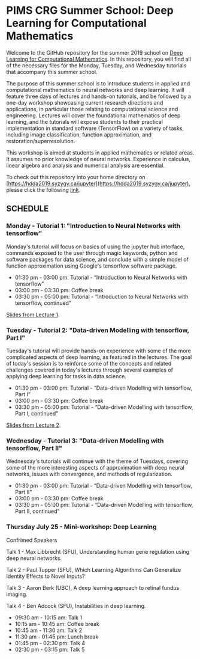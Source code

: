 # PIMS CRG Summer School: Deep Learning for Computational Mathematics

Welcome to the GitHub repository for the summer 2019 school on [Deep Learning for Computational Mathematics](http://www.pims.math.ca/scientific-event/190722-pcssdlcm). In this repository, you will find all of the necessary files for the Monday, Tuesday, and Wednesday tutorials that accompany this summer school. 

The purpose of this summer school is to introduce students in applied and computational mathematics to neural networks and deep learning. It will feature three days of lectures and hands-on tutorials, and be followed by a one-day workshop showcasing current research directions and applications, in particular those relating to computational science and engineering. Lectures will cover the foundational mathematics of deep learning, and the tutorials will expose students to their practical implementation in standard software (TensorFlow) on a variety of tasks, including image classification, function approximation, and restoration/superresolution.

This workshop is aimed at students in applied mathematics or related areas. It assumes no prior knowledge of neural networks. Experience in calculus, linear algebra and analysis and numerical analysis are essential.

To check out this repository into your home directory on [https://hdda2019.syzygy.ca/jupyter](https://hdda2019.syzygy.ca/jupyter), please click the following [link](https://hdda2019.syzygy.ca/jupyter/user-redirect/git-pull?repo=https://github.com/ndexter/DLforCompMath).


## SCHEDULE

### Monday - Tutorial 1: "Introduction to Neural Networks with tensorflow"

Monday's tutorial will focus on basics of using the jupyter hub interface, commands exposed to the user through magic keywords, python and software packages for data science, and conclude with a simple model of function approximation using Google's tensorflow software package.

<!--- - 10:00 am - 11:00 am: Lecture - "Introduction to Neural Networks”
- 11:00 am - 11:30 am: Coffee break
- 11:30 am - 12:30 pm: Lecture - “Introduction to Neural Networks, continued”
- 12:30 pm - 01:30 pm: Lunch break --->
- 01:30 pm - 03:00 pm: Tutorial - “Introduction to Neural Networks with tensorflow”
- 03:00 pm - 03:30 pm: Coffee break
- 03:30 pm - 05:00 pm: Tutorial - “Introduction to Neural Networks with tensorflow, continued”

[Slides from Lecture 1](https://www.dropbox.com/s/mzobrtp513q18ps/Lecture%201.pdf?dl=0).

### Tuesday - Tutorial 2: "Data-driven Modelling with tensorflow, Part I"

Tuesday's tutorial will provide hands-on experience with some of the more complicated aspects of deep learning, as featured in the lectures. The goal of today's session is to reinforce some of the concepts and related challenges covered in today's lectures through several examples of applying deep learning for tasks in data science.

<!--- - 10:00 am - 11:00 am: Lecture - “From Neural Networks to Deep Learning”
- 11:00 am - 11:30 am: Coffee break
- 11:30 am - 12:30 pm: Lecture - “From Neural Networks to Deep Learning, continued”
- 12:30 pm - 01:30 pm: Lunch break --->
- 01:30 pm - 03:00 pm: Tutorial - “Data-driven Modelling with tensorflow, Part I”
- 03:00 pm - 03:30 pm: Coffee break
- 03:30 pm - 05:00 pm: Tutorial - “Data-driven Modelling with tensorflow, Part I, continued”

[Slides from Lecture 2](https://www.dropbox.com/s/ptsppsd8cckbagb/Lecture%202.pdf?dl=0).

### Wednesday - Tutorial 3: "Data-driven Modelling with tensorflow, Part II"

Wednesday's tutorials will continue with the theme of Tuesdays, covering some of the more interesting aspects of approximation with deep neural networks, issues with convergence, and methods of regularization.

<!--- - 10:00 am - 11:00 am: Lecture - “Approximation Theory for Neural Networks”
- 11:00 am - 11:30 am: Coffee break
- 11:30 am - 12:30 pm: Lecture - “Approximation Theory for Neural Networks, continued”
- 12:30 pm - 01:30 pm: Lunch break --->
- 01:30 pm - 03:00 pm: Tutorial - “Data-driven Modelling with tensorflow, Part II”
- 03:00 pm - 03:30 pm: Coffee break
- 03:30 pm - 05:00 pm: Tutorial - “Data-driven Modelling with tensorflow, Part II, continued"

### Thursday July 25 - Mini-workshop: Deep Learning

Confrimed Speakers

Talk 1 - Max Libbrecht (SFU), Understanding human gene regulation using deep neural networks.

Talk 2 - Paul Tupper (SFU), Which Learning Algorithms Can Generalize Identity Effects to Novel Inputs?

Talk 3 - Aaron Berk (UBC), A deep learning approach to retinal fundus imaging.

Talk 4 - Ben Adcock (SFU), Instabilities in deep learning.

- 09:30 am - 10:15 am: Talk 1
- 10:15 am - 10:45 am: Coffee break
- 10:45 am - 11:30 am: Talk 2
- 11:30 am - 01:45 pm: Lunch break
- 01:45 pm - 02:30 pm: Talk 4
- 02:30 pm - 03:15 pm: Talk 5
